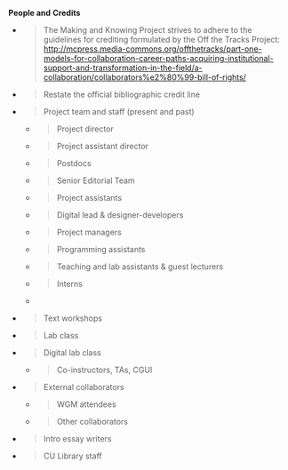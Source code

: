 **People and** **Credits**

  - > The Making and Knowing Project strives to adhere to the guidelines
    > for crediting formulated by the Off the Tracks Project:
    > <http://mcpress.media-commons.org/offthetracks/part-one-models-for-collaboration-career-paths-acquiring-institutional-support-and-transformation-in-the-field/a-collaboration/collaborators%e2%80%99-bill-of-rights/>

  - > Restate the official bibliographic credit line

  - > Project team and staff (present and past)
    
      - > Project director
    
      - > Project assistant director
    
      - > Postdocs
    
      - > Senior Editorial Team
    
      - > Project assistants
    
      - > Digital lead & designer-developers
    
      - > Project managers
    
      - > Programming assistants
    
      - > Teaching and lab assistants & guest lecturers
    
      - > Interns
    
      - 
  - > Text workshops

  - > Lab class

  - > Digital lab class
    
      - > Co-instructors, TAs, CGUI

  - > External collaborators
    
      - > WGM attendees
    
      - > Other collaborators

  - > Intro essay writers

  - > CU Library staff
